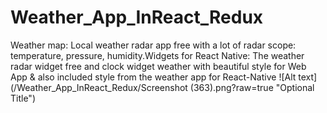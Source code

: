 # Weather_App_InReact_Redux
Weather map: Local weather radar app free with a lot of radar scope: temperature, pressure, humidity.Widgets for React Native: The weather radar widget free and clock widget weather with beautiful style for Web App & also included style from the weather app for React-Native
![Alt text](/Weather_App_InReact_Redux/Screenshot (363).png?raw=true "Optional Title")
